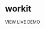 # workit

<toStrong><a href ="https://gikundirohappy.github.io/task/">VIEW LIVE DEMO</a></toStrong>
